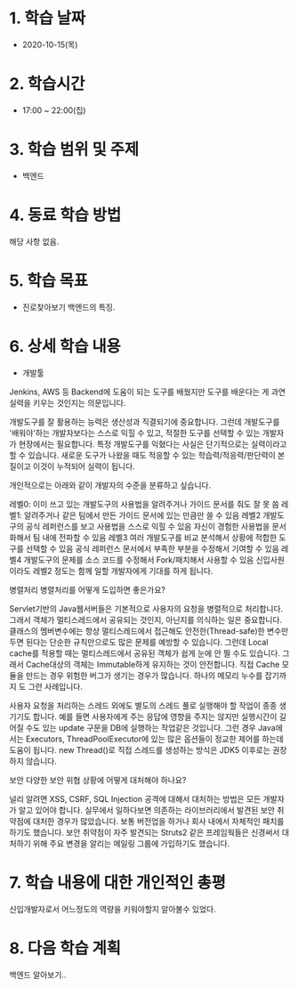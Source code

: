 # 1. 학습 날짜

* 2020-10-15(목)

# 2. 학습시간

* 17:00 ~ 22:00(집)

# 3. 학습 범위 및 주제

* 백엔드
    
# 4. 동료 학습 방법

해당 사항 없음.

# 5. 학습 목표
 *  진로찾아보기 백엔드의 특징. 

# 6. 상세 학습 내용

* 개발툴

Jenkins, AWS 등 Backend에 도움이 되는 도구를 배웠지만 도구를 배운다는 게 과연 실력을 키우는 것인지는 의문입니다.

개발도구를 잘 활용하는 능력은 생산성과 직결되기에 중요합니다. 그런데 개발도구를 '배워야'하는 개발자보다는 스스로 익힐 수 있고, 적절한 도구를 선택할 수 있는 개발자가 현장에서는 필요합니다. 특정 개발도구를 익혔다는 사실은 단기적으로는 실력이라고 할 수 있습니다. 새로운 도구가 나왔을 때도 적응할 수 있는 학습력/적응력/판단력이 본질이고 이것이 누적되어 실력이 됩니다.

개인적으로는 아래와 같이 개발자의 수준을 분류하고 싶습니다.

레벨0: 이미 쓰고 있는 개발도구의 사용법을 알려주거나 가이드 문서를 줘도 잘 못 씀
레벨1: 알려주거나 같은 팀에서 만든 가이드 문서에 있는 만큼만 쓸 수 있음
레벨2
개발도구의 공식 레퍼런스를 보고 사용법을 스스로 익힐 수 있음
자신이 경험한 사용법을 문서화해서 팀 내에 전파할 수 있음
레벨3
여러 개발도구를 비교 분석해서 상황에 적합한 도구를 선택할 수 있음
공식 레퍼런스 문서에서 부족한 부분을 수정해서 기여할 수 있음
레벨4
개발도구의 문제를 소스 코드를 수정해서 Fork/패치해서 사용할 수 있음
신입사원이라도 레벨2 정도는 함께 일할 개발자에게 기대를 하게 됩니다.

병렬처리
병렬처리를 어떻게 도입하면 좋은가요?

Servlet기반의 Java웹서버들은 기본적으로 사용자의 요청을 병렬적으로 처리합니다. 그래서 객체가 멀티스레드에서 공유되는 것인지, 아닌지를 의식하는 일은 중요합니다. 클래스의 멤버변수에는 항상 멀티스레드에서 접근해도 안전한(Thread-safe)한 변수만 두면 된다는 단순한 규칙만으로도 많은 문제를 예방할 수 있습니다. 그런데 Local cache를 적용할 때는 멀티스레드에서 공유된 객체가 쉽게 눈에 안 띌 수도 있습니다. 그래서 Cache대상의 객체는 Immutable하게 유지하는 것이 안전합니다. 직접 Cache 모듈을 만드는 경우 위험한 버그가 생기는 경우가 많습니다. 하나의 메모리 누수를 잡기까지 도 그런 사례입니다.

사용자 요청을 처리하는 스레드 외에도 별도의 스레드 풀로 실행해야 할 작업이 종종 생기기도 합니다. 예를 들면 사용자에게 주는 응답에 영향을 주지는 않지만 실행시간이 길어질 수도 있는 update 구문을 DB에 실행하는 작업같은 것입니다. 그런 경우 Java에서는 Executors, ThreadPoolExecutor에 있는 많은 옵션들이 정교한 제어를 하는데 도움이 됩니다. new Thread()로 직접 스레드를 생성하는 방식은 JDK5 이후로는 권장하지 않습니다.

보안
다양한 보안 위협 상황에 어떻게 대처해야 하나요?

널리 알려면 XSS, CSRF, SQL Injection 공격에 대해서 대처하는 방법은 모든 개발자가 알고 있어야 합니다. 실무에서 일하다보면 의존하는 라이브러리에서 발견된 보안 취약점에 대처한 경우가 많았습니다. 보통 버전업을 하거나 회사 내에서 자체적인 패치를 하기도 했습니다. 보안 취약점이 자주 발견되는 Struts2 같은 프레임웍들은 신경써서 대처하기 위해 주요 변경을 알리는 메일링 그룹에 가입하기도 했습니다.


# 7. 학습 내용에 대한 개인적인 총평
신입개발자로서 어느정도의 역량을 키워야할지 알아볼수 있었다.

# 8. 다음 학습 계획
백엔드 알아보기..